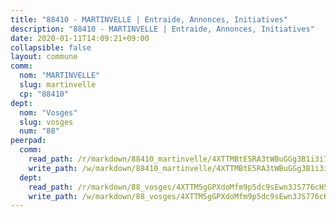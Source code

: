 ```yaml
---
title: "88410 - MARTINVELLE | Entraide, Annonces, Initiatives"
description: "88410 - MARTINVELLE | Entraide, Annonces, Initiatives"
date: 2020-01-11T14:09:21+09:00
collapsible: false
layout: commune
comm:
  nom: "MARTINVELLE"
  slug: martinvelle
  cp: "88410"
dept:
  nom: "Vosges"
  slug: vosges
  num: "88"
peerpad:
  comm:
    read_path: /r/markdown/88410_martinvelle/4XTTMBtE5RA3tWBuGGg3B1i3i7RtyftTa8jf2KKH6AY2j5nke
    write_path: /w/markdown/88410_martinvelle/4XTTMBtE5RA3tWBuGGg3B1i3i7RtyftTa8jf2KKH6AY2j5nke-K3TgTiwfiGMPFfYHpJShAnYMBbUK73pvXo2dLYFsE3sKk7NgymSpdLhdn9cixwZbpd4qrnSDX2ZJSSPLznQGZ7Qn8TGBpC5o44UvXuRxBNyETEvKFSTwdS2bMtP76ewRv8VcsAdk
  dept:
    read_path: /r/markdown/88_vosges/4XTTM5gGPXdoMfm9p5dc9sEwn3JS776cHSw64JYpD4AKnKgyh
    write_path: /w/markdown/88_vosges/4XTTM5gGPXdoMfm9p5dc9sEwn3JS776cHSw64JYpD4AKnKgyh-K3TgUjEFywcTUHQwfrd2vcZqhoXLakdoQGFv4iriv1FKkvQkBsudnBxafkQDfPcxTDRHN5T6bYyganuvcakuKenYoB5mPLKqUBjNMwpn75GQVixUmzXGkneDufRSqDthC8iyXi1Z
---
```


